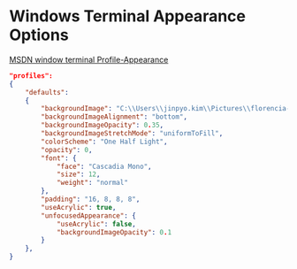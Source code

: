 # Windows Terminal Appearance Options

[MSDN window terminal Profile-Appearance](https://learn.microsoft.com/en-us/windows/terminal/customize-settings/profile-appearance)

```json
"profiles": 
{
    "defaults": 
    {
        "backgroundImage": "C:\\Users\\jinpyo.kim\\Pictures\\florencia-potter-yxmNWxi3wCo-unsplash.jpg",
        "backgroundImageAlignment": "bottom",
        "backgroundImageOpacity": 0.35,
        "backgroundImageStretchMode": "uniformToFill",
        "colorScheme": "One Half Light",
        "opacity": 0,
        "font": {
            "face": "Cascadia Mono",
            "size": 12,
            "weight": "normal"
        },
        "padding": "16, 8, 8, 8",
        "useAcrylic": true,
        "unfocusedAppearance": {
            "useAcrylic": false,
            "backgroundImageOpacity": 0.1
        }
    },
}
```
